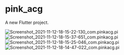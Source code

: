 # pink_acg

A new Flutter project.



![Screenshot_2021-11-12-18-15-22-130_com.pinkacg.pi](/md-image/Screenshot_2021-11-12-18-15-35-090_com.pinkacg.pi.jpg)![Screenshot_2021-11-12-18-15-37-651_com.pinkacg.pi](/md-image/Screenshot_2021-11-12-18-15-37-651_com.pinkacg.pi.jpg)![Screenshot_2021-11-12-18-15-25-046_com.pinkacg.pi](/md-image/Screenshot_2021-11-12-18-15-25-046_com.pinkacg.pi.jpg)![Screenshot_2021-11-12-18-14-47-022_com.pinkacg.pi](/md-image/Screenshot_2021-11-12-18-15-16-766_com.pinkacg.pi.jpg)
